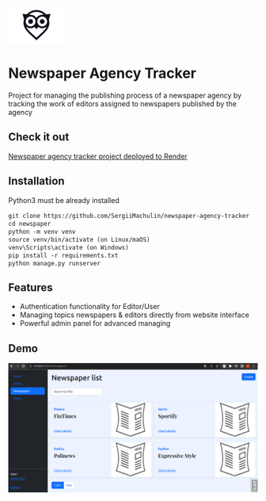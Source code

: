 ![Logo](static/logo.png) 

# Newspaper Agency Tracker

Project for managing the publishing process of a newspaper agency by tracking the work of editors assigned to newspapers published by the agency

## Check it out 
[Newspaper agency tracker project deployed to Render](POST_LINK_HERE)

## Installation
Python3 must be already installed

```shell
git clone https://github.com/SergiiMachulin/newspaper-agency-tracker
cd newspaper
python -m venv venv
source venv/bin/activate (on Linux/maOS)
venv\Scripts\activate (on Windows)
pip install -r requirements.txt
python manage.py runserver 
```

## Features
* Authentication functionality for Editor/User
* Managing topics newspapers & editors directly from website interface
* Powerful admin panel for advanced managing

## Demo
![Website interface](demo.png)
